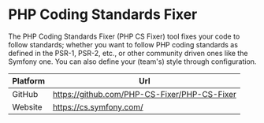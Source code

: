 # PHP Coding Standards Fixer

The PHP Coding Standards Fixer (PHP CS Fixer) tool fixes your code to follow standards; whether you want to follow PHP coding standards as defined in the PSR-1, PSR-2, etc., or other community driven ones like the Symfony one. You can also define your (team's) style through configuration.

| Platform | Url                                                              |
|----------|------------------------------------------------------------------|
| GitHub   | https://github.com/PHP-CS-Fixer/PHP-CS-Fixer                     |
| Website  | https://cs.symfony.com/                                          |
